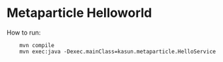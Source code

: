 # Metaparticle Helloworld

How to run: 
``` 
    mvn compile
    mvn exec:java -Dexec.mainClass=kasun.metaparticle.HelloService

``` 
